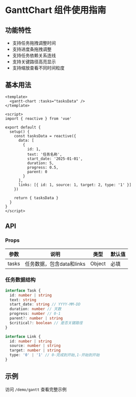 # GanttChart 组件使用指南

## 功能特性

- 支持任务拖拽调整时间
- 支持进度条拖拽调整
- 支持任务依赖关系连线
- 支持关键路径高亮显示
- 支持缩放查看不同时间粒度

## 基本用法

```vue
<template>
  <gantt-chart :tasks="tasksData" />
</template>

<script>
import { reactive } from 'vue'

export default {
  setup() {
    const tasksData = reactive({
      data: [
        {
          id: 1,
          text: '任务名称',
          start_date: '2025-01-01',
          duration: 5,
          progress: 0.5,
          parent: 0
        }
      ],
      links: [{ id: 1, source: 1, target: 2, type: '1' }]
    })

    return { tasksData }
  }
}
</script>
```

## API

### Props

| 参数  | 说明                      | 类型   | 默认值 |
| ----- | ------------------------- | ------ | ------ |
| tasks | 任务数据，包含data和links | Object | 必填   |

### 任务数据结构

```ts
interface Task {
  id: number | string
  text: string
  start_date: string // YYYY-MM-DD
  duration: number // 天数
  progress: number // 0-1
  parent?: number | string
  $critical?: boolean // 是否关键路径
}

interface Link {
  id: number | string
  source: number | string
  target: number | string
  type: '0' | '1' // 0-完成到开始,1-开始到开始
}
```

## 示例

访问 `/demo/gantt` 查看完整示例
